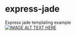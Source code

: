 # express-jade
Express jade templating example <br>
[![IMAGE ALT TEXT HERE](https://i.ytimg.com/vi/uFowMuo5zZ4/hqdefault.jpg)](https://www.youtube.com/embed/uFowMuo5zZ4)

